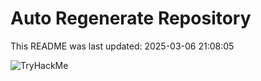 # Auto Regenerate Repository

This README was last updated: 2025-03-06 21:08:05

 ![TryHackMe](https://tryhackme.com/badge/533634)